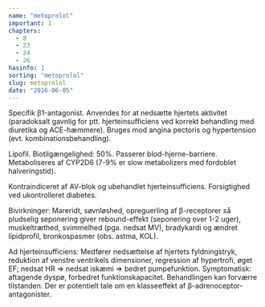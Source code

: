```yaml
---
name: "metoprolol"
important: 1
chapters:
  - 8
  - 23
  - 24
  - 26
hasinfo: 1
sorting: "metoprolol"
slug: metoprolol
date: "2016-06-05"
---
```


Specifik β1-antagonist. Anvendes for at nedsætte hjertets aktivitet (paradoksalt
gavnlig for ptt. hjerteinsufficiens ved korrekt behandling med diuretika og
ACE-hæmmere). Bruges mod angina pectoris og hypertension (evt.
kombinationsbehandling).

Lipofil. Biotilgængelighed: 50%. Passerer blod-hjerne-barriere. Metaboliseres af
CYP2D6 (7-9% er slow metabolizers med fordoblet halveringstid).

Kontraindiceret af AV-blok og ubehandlet hjerteinsufficiens. Forsigtighed ved
ukontrolleret diabetes.

Bivirkninger: Mareridt, søvnløshed, opreguerling af β-receptorer så pludselig
seponering giver rebound-effekt (seponering over 1-2 uger), muskeltræthed,
svimmelhed (pga. nedsat MV), bradykardi og ændret lipidprofil, bronkospasmer
(obs. astma, KOL).

Ad hjerteinsufficiens: Medfører nedsættelse af hjertets fyldningstryk, reduktion
af venstre ventrikels dimensioner, regression af hypertrofi, øget EF; nedsat HR
=> nedsat iskæmi => bedret pumpefunktion. Symptomatisk: aftagende dyspø,
forbedret funktionskapacitet. Behandlingen kan forværre tilstanden. Der er
potentielt tale om en klasseeffekt af β-adrenoceptor-antagonister.
